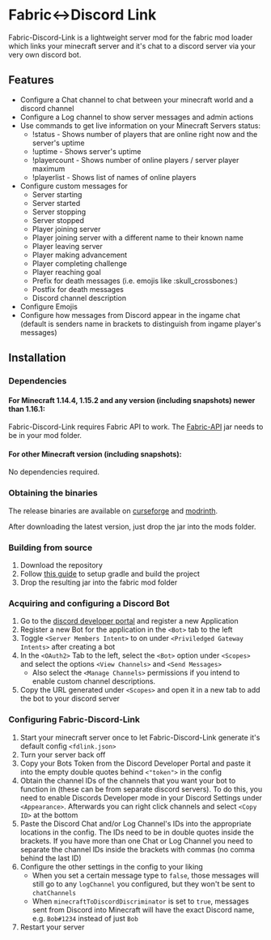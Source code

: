 # Fabric<->Discord Link

Fabric-Discord-Link is a lightweight server mod for the fabric mod loader which links your minecraft server and it's chat to a discord server via your very own discord bot.

## Features
* Configure a Chat channel to chat between your minecraft world and a discord channel
* Configure a Log channel to show server messages and admin actions
* Use commands to get live information on your Minecraft Servers status:
    * !status - Shows number of players that are online right now and the server's uptime
    * !uptime - Shows server's uptime
    * !playercount - Shows number of online players / server player maximum
    * !playerlist - Shows list of names of online players
* Configure custom messages for
    * Server starting
    * Server started
    * Server stopping
    * Server stopped
    * Player joining server
    * Player joining server with a different name to their known name
    * Player leaving server
    * Player making advancement
    * Player completing challenge
    * Player reaching goal
    * Prefix for death messages (i.e. emojis like :skull_crossbones:)
    * Postfix for death messages
    * Discord channel description
* Configure Emojis
* Configure how messages from Discord appear in the ingame chat (default is senders name in brackets to distinguish from ingame player's messages)

## Installation

### Dependencies

#### For Minecraft 1.14.4, 1.15.2 and any version (including snapshots) newer than 1.16.1:
Fabric-Discord-Link requires Fabric API to work. The [Fabric-API](https://github.com/FabricMC/fabric/releases) jar needs to be in your mod folder.
#### For other Minecraft version (including snapshots):
No dependencies required.

### Obtaining the binaries
The release binaries are available on [curseforge](https://www.curseforge.com/minecraft/mc-mods/fabric-discord-link) and [modrinth](https://modrinth.com/mod/fabric-discord-link). 

After downloading the latest version, just drop the jar into the mods folder.

### Building from source
1. Download the repository
2. Follow [this guide](https://fabricmc.net/wiki/tutorial:setup) to setup gradle and build the project
3. Drop the resulting jar into the fabric mod folder

### Acquiring and configuring a Discord Bot

1. Go to the [discord developer portal](https://discord.com/developers/applications) and register a new Application
2. Register a new Bot for the application in the `<Bot>` tab to the left
3. Toggle `<Server Members Intent>` to on under `<Priviledged Gateway Intents>` after creating a bot
4. In the `<OAuth2>` Tab to the left, select the `<Bot>` option under `<Scopes>` and select the options `<View Channels>` and `<Send Messages>`
    - Also select the `<Manage Channels>` permissions if you intend to enable custom channel descriptions.
5. Copy the URL generated under `<Scopes>` and open it in a new tab to add the bot to your discord server

### Configuring Fabric-Discord-Link
1. Start your minecraft server once to let Fabric-Discord-Link generate it's default config `<fdlink.json>`
2. Turn your server back off
2. Copy your Bots Token from the Discord Developer Portal and paste it into the empty double quotes behind `<"token">` in the config
3. Obtain the channel IDs of the channels that you want your bot to function in (these can be from separate discord servers). To do this, you need to enable Discords Developer mode in your Discord Settings under `<Appearance>`. Afterwards you can right click channels and select `<Copy ID>` at the bottom
3. Paste the Discord Chat and/or Log Channel's IDs into the appropriate locations in the config. The IDs need to be in double quotes inside the brackets. If you have more than one Chat or Log Channel you need to separate the channel IDs inside the brackets with commas (no comma behind the last ID)
4. Configure the other settings in the config to your liking
   - When you set a certain message type to `false`, those messages will still go to any `logChannel` you configured, but they won't be sent to `chatChannels`
   - When `minecraftToDiscordDiscriminator` is set to `true`, messages sent from Discord into Minecraft will have the exact Discord name, e.g. `Bob#1234` instead of just `Bob`
5. Restart your server
